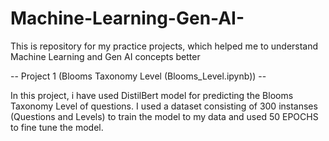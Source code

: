 # Machine-Learning-Gen-AI-
This is repository for my practice projects, which helped me to understand Machine Learning and Gen AI concepts better  

-- Project 1 (Blooms Taxonomy Level (Blooms_Level.ipynb)) --

In this project, i have used DistilBert model for predicting the Blooms Taxonomy Level of questions. I used a dataset consisting of 300 instanses (Questions and Levels) to train the model to my data and used 50 EPOCHS to fine tune the model.
